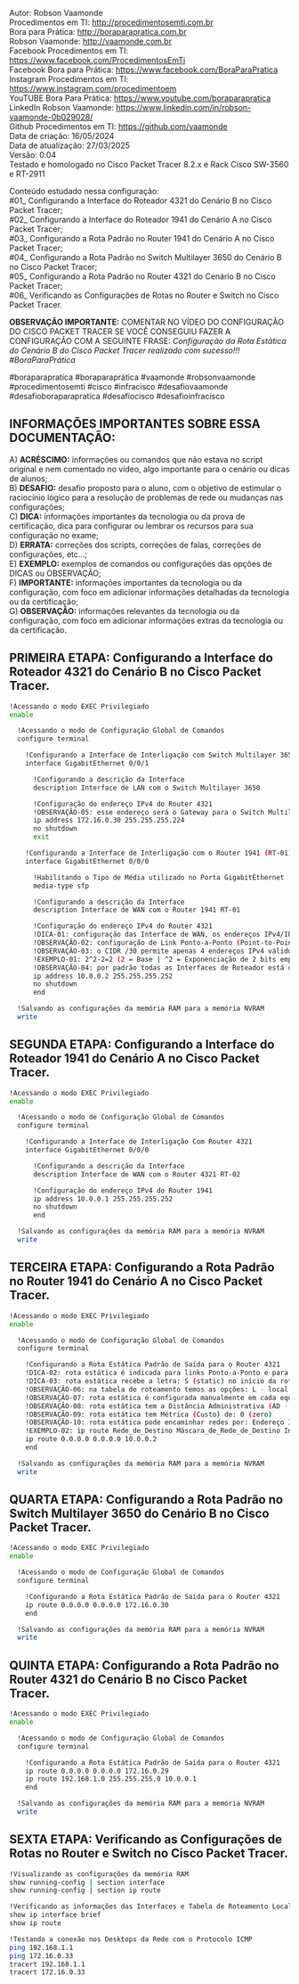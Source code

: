 Autor: Robson Vaamonde<br>
Procedimentos em TI: http://procedimentosemti.com.br<br>
Bora para Prática: http://boraparapratica.com.br<br>
Robson Vaamonde: http://vaamonde.com.br<br>
Facebook Procedimentos em TI: https://www.facebook.com/ProcedimentosEmTi<br>
Facebook Bora para Prática: https://www.facebook.com/BoraParaPratica<br>
Instagram Procedimentos em TI: https://www.instagram.com/procedimentoem<br>
YouTUBE Bora Para Prática: https://www.youtube.com/boraparapratica<br>
LinkedIn Robson Vaamonde: https://www.linkedin.com/in/robson-vaamonde-0b029028/<br>
Github Procedimentos em TI: https://github.com/vaamonde<br>
Data de criação: 16/05/2024<br>
Data de atualização: 27/03/2025<br>
Versão: 0.04<br>
Testado e homologado no Cisco Packet Tracer 8.2.x e Rack Cisco SW-3560 e RT-2911

Conteúdo estudado nessa configuração:<br>
#01_ Configurando a Interface do Roteador 4321 do Cenário B no Cisco Packet Tracer;<br>
#02_ Configurando a Interface do Roteador 1941 do Cenário A no Cisco Packet Tracer;<br>
#03_ Configurando a Rota Padrão no Router 1941 do Cenário A no Cisco Packet Tracer;<br>
#04_ Configurando a Rota Padrão no Switch Multilayer 3650 do Cenário B no Cisco Packet Tracer;<br>
#05_ Configurando a Rota Padrão no Router 4321 do Cenário B no Cisco Packet Tracer;<br>
#06_ Verificando as Configurações de Rotas no Router e Switch no Cisco Packet Tracer.

**OBSERVAÇÃO IMPORTANTE:** COMENTAR NO VÍDEO DO CONFIGURAÇÃO DO CISCO PACKET TRACER SE VOCÊ CONSEGUIU FAZER A CONFIGURAÇÃO COM A SEGUINTE FRASE: *Configuração da Rota Estática do Cenário B do Cisco Packet Tracer realizado com sucesso!!! #BoraParaPrática*

#boraparapratica #boraparaprática #vaamonde #robsonvaamonde #procedimentosemti #cisco #infracisco #desafiovaamonde #desafioboraparapratica #desafiocisco #desafioinfracisco

## INFORMAÇÕES IMPORTANTES SOBRE ESSA DOCUMENTAÇÃO:

A) **ACRÉSCIMO:** informações ou comandos que não estava no script original e nem comentado no vídeo, algo importante para o cenário ou dicas de alunos;<br>
B) **DESAFIO:** desafio proposto para o aluno, com o objetivo de estimular o raciocínio lógico para a resolução de problemas de rede ou mudanças nas configurações;<br>
C) **DICA:** informações importantes da tecnologia ou da prova de certificação, dica para configurar ou lembrar os recursos para sua configuração no exame;<br>
D) **ERRATA:** correções dos scripts, correções de falas, correções de configurações, etc...;<br>
E) **EXEMPLO:** exemplos de comandos ou configurações das opções de DICAS ou OBSERVAÇÃO;<br>
F) **IMPORTANTE:** informações importantes da tecnologia ou da configuração, com foco em adicionar informações detalhadas da tecnologia ou da certificação;<br>
G) **OBSERVAÇÃO:** informações relevantes da tecnologia ou da configuração, com foco em adicionar informações extras da tecnologia ou da certificação.

## PRIMEIRA ETAPA: Configurando a Interface do Roteador 4321 do Cenário B no Cisco Packet Tracer.

```bash
!Acessando o modo EXEC Privilegiado
enable

  !Acessando o modo de Configuração Global de Comandos
  configure terminal

    !Configurando a Interface de Interligação com Switch Multilayer 3650
    interface GigabitEthernet 0/0/1

      !Configurando a descrição da Interface
      description Interface de LAN com o Switch Multilayer 3650

      !Configuração do endereço IPv4 do Router 4321
      !OBSERVAÇÃO-05: esse endereço será o Gateway para o Switch Multilayer 3650
      ip address 172.16.0.30 255.255.255.224
      no shutdown
      exit

    !Configurando a Interface de Interligação com o Router 1941 (RT-01)
    interface GigabitEthernet 0/0/0

      !Habilitando o Tipo de Média utilizado no Porta GigabitEthernet
      media-type sfp

      !Configurando a descrição da Interface
      description Interface de WAN com o Router 1941 RT-01

      !Configuração do endereço IPv4 do Router 4321
      !DICA-01: configuração das Interface de WAN, os endereços IPv4/IPv6 devem pertencer a mesma rede
      !OBSERVAÇÃO-02: configuração de Link Ponto-a-Ponto (Point-to-Point) é recomendado utilizar endereços IPv4 /30
      !OBSERVAÇÃO-03: o CIDR /30 permite apenas 4 endereços IPv4 válidos: ID Rede, Primeiro e Último endereço IPv4 e Broadcast
      !EXEMPLO-01: 2^2-2=2 (2 = Base | ^2 = Exponenciação de 2 bits emprestados | -2 = Subtração do ID de Rede e Broadcast)
      !OBSERVAÇÃO-04: por padrão todas as Interfaces de Roteador está com o Status Shutdown (Desligadas)
      ip address 10.0.0.2 255.255.255.252
      no shutdown
      end

  !Salvando as configurações da memória RAM para a memória NVRAM
  write
```

## SEGUNDA ETAPA: Configurando a Interface do Roteador 1941 do Cenário A no Cisco Packet Tracer.

```bash
!Acessando o modo EXEC Privilegiado
enable

  !Acessando o modo de Configuração Global de Comandos
  configure terminal

    !Configurando a Interface de Interligação Com Router 4321
    interface GigabitEthernet 0/0/0

      !Configurando a descrição da Interface
      description Interface de WAN com o Router 4321 RT-02

      !Configuração do endereço IPv4 do Router 1941
      ip address 10.0.0.1 255.255.255.252
      no shutdown
      end

  !Salvando as configurações da memória RAM para a memória NVRAM
  write
```

## TERCEIRA ETAPA: Configurando a Rota Padrão no Router 1941 do Cenário A no Cisco Packet Tracer.

```bash
!Acessando o modo EXEC Privilegiado
enable

  !Acessando o modo de Configuração Global de Comandos
  configure terminal

    !Configurando a Rota Estática Padrão de Saída para o Router 4321
    !DICA-02: rota estática é indicada para links Ponto-a-Ponto e para redes simples, com poucos roteadores (saltos/caminhos)
    !DICA-03: rota estática recebe a letra: S (static) no início da rota declarada manualmente na Tabela de Roteamento
    !OBSERVAÇÃO-06: na tabela de roteamento temos as opções: L - local (Endereço Local) e C - connected (Rede Diretamente Conectada)
    !OBSERVAÇÃO-07: rota estática é configurada manualmente em cada equipamento da rede, sua atualização não é dinâmica (automática)
    !OBSERVAÇÃO-08: rota estática tem a Distância Administrativa (AD - Confiabilidade) de: 1 (um)
    !OBSERVAÇÃO-09: rota estática tem Métrica (Custo) de: 0 (zero)
    !OBSERVAÇÃO-10: rota estática pode encaminhar redes por: Endereço IPv4/IPv6 de Próximo Salto ou Interface de Saída
    !EXEMPLO-02: ip route Rede_de_Destino Máscara_de_Rede_de_Destino Interface_de_Saída ou IP_do_Próximo_Salto Distância_Administrativa
    ip route 0.0.0.0 0.0.0.0 10.0.0.2
    end

  !Salvando as configurações da memória RAM para a memória NVRAM
  write
```

## QUARTA ETAPA: Configurando a Rota Padrão no Switch Multilayer 3650 do Cenário B no Cisco Packet Tracer.

```bash
!Acessando o modo EXEC Privilegiado
enable

  !Acessando o modo de Configuração Global de Comandos
  configure terminal

    !Configurando a Rota Estática Padrão de Saída para o Router 4321
    ip route 0.0.0.0 0.0.0.0 172.16.0.30
    end

  !Salvando as configurações da memória RAM para a memória NVRAM
  write
```


## QUINTA ETAPA: Configurando a Rota Padrão no Router 4321 do Cenário B no Cisco Packet Tracer.

```bash
!Acessando o modo EXEC Privilegiado
enable

  !Acessando o modo de Configuração Global de Comandos
  configure terminal

    !Configurando a Rota Estática Padrão de Saída para o Router 4321
    ip route 0.0.0.0 0.0.0.0 172.16.0.29
    ip route 192.168.1.0 255.255.255.0 10.0.0.1
    end

  !Salvando as configurações da memória RAM para a memória NVRAM
  write
```

## SEXTA ETAPA: Verificando as Configurações de Rotas no Router e Switch no Cisco Packet Tracer.

```bash
!Visualizando as configurações da memória RAM
show running-config | section interface
show running-config | section ip route

!Verificando as informações das Interfaces e Tabela de Roteamento Local
show ip interface brief
show ip route

!Testando a conexão nos Desktops da Rede com o Protocolo ICMP
ping 192.168.1.1
ping 172.16.0.33
tracert 192.168.1.1
tracert 172.16.0.33
```